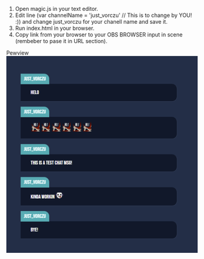 1. Open magic.js in your text editor.
2. Edit line (var channelName = 'just_vorczu'  // This is to change by YOU! :)) and change just_vorczu for your chanell name and save it.
2. Run index.html in your browser.
3. Copy link from your browser to your OBS BROWSER input in scene (rembeber to pase it in URL section).

Pewview
![alt text](https://github.com/Vorczu/OBS-chat-style-DrDargon/blob/main/drDragon.png?raw=true)

